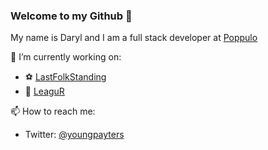 ### Welcome to my Github 👋

My name is Daryl and I am a full stack developer at [Poppulo](https://engineering.poppulo.com/)

🔭 I’m currently working on:
- ⚽ [LastFolkStanding](https://app.lastfolkstanding.com/)
- 🏅 [LeaguR](https://www.leagur.com/)

📫 How to reach me: 
- Twitter: [@youngpayters](https://twitter.com/youngpayters)

<!--
**youngpayters/youngpayters** is a ✨ _special_ ✨ repository because its `README.md` (this file) appears on your GitHub profile.

Here are some ideas to get you started:

- 🔭 I’m currently working on ...
- 🌱 I’m currently learning ...
- 👯 I’m looking to collaborate on ...
- 🤔 I’m looking for help with ...
- 💬 Ask me about ...
- 📫 How to reach me: ...
- 😄 Pronouns: ...
- ⚡ Fun fact: ...
-->
